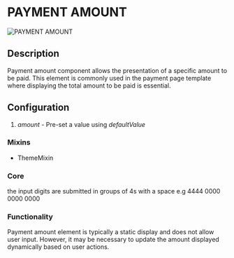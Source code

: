 # PAYMENT AMOUNT 
![PAYMENT AMOUNT](https://i.postimg.cc/VNC9RSFY/Screenshot-from-2023-03-22-20-19-02.png)

## Description
Payment amount component allows the presentation of a specific amount to be paid. This element is commonly used in the payment page template where displaying the total amount to be paid is essential.

## Configuration
1. *amount* - Pre-set a value using *defaultValue*

### Mixins 
- ThemeMixin

### Core
the input digits are submitted in groups of 4s with a space e.g 4444 0000 0000 0000

### Functionality
Payment amount element is typically a static display and does not allow user input. However, it may be necessary to update the amount displayed dynamically based on user actions.